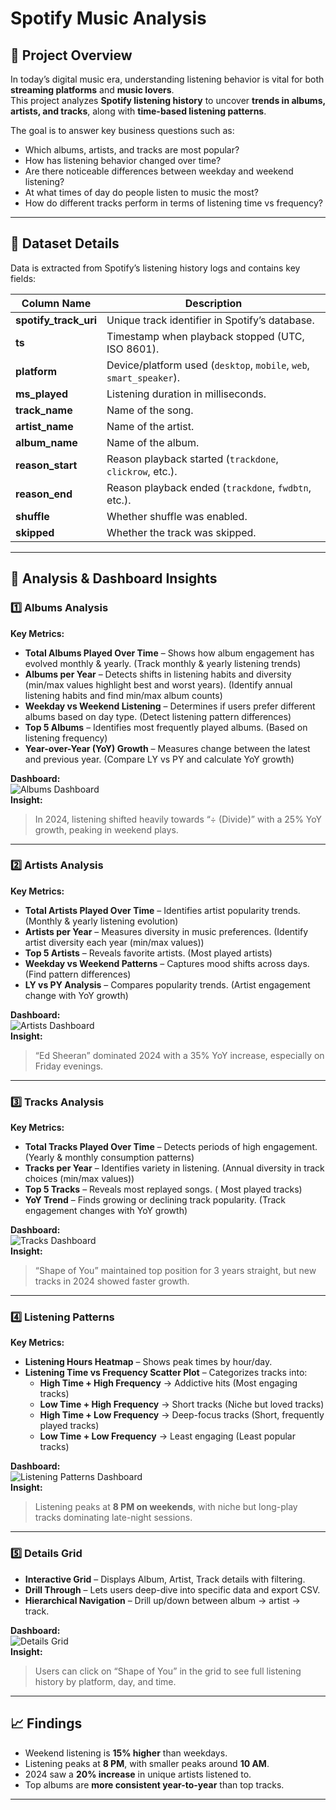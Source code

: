 # Spotify Music Analysis

## 📌 Project Overview
In today’s digital music era, understanding listening behavior is vital for both **streaming platforms** and **music lovers**.  
This project analyzes **Spotify listening history** to uncover **trends in albums, artists, and tracks**, along with **time-based listening patterns**.  

The goal is to answer key business questions such as:
- Which albums, artists, and tracks are most popular?
- How has listening behavior changed over time?
- Are there noticeable differences between weekday and weekend listening?
- At what times of day do people listen to music the most?
- How do different tracks perform in terms of listening time vs frequency?

---

## 📂 Dataset Details
Data is extracted from Spotify’s listening history logs and contains key fields:

| Column Name        | Description |
|--------------------|-------------|
| **spotify_track_uri** | Unique track identifier in Spotify’s database. |
| **ts** | Timestamp when playback stopped (UTC, ISO 8601). |
| **platform** | Device/platform used (`desktop`, `mobile`, `web`, `smart_speaker`). |
| **ms_played** | Listening duration in milliseconds. |
| **track_name** | Name of the song. |
| **artist_name** | Name of the artist. |
| **album_name** | Name of the album. |
| **reason_start** | Reason playback started (`trackdone`, `clickrow`, etc.). |
| **reason_end** | Reason playback ended (`trackdone`, `fwdbtn`, etc.). |
| **shuffle** | Whether shuffle was enabled. |
| **skipped** | Whether the track was skipped. |

---

## 🎯 Analysis & Dashboard Insights

### **1️⃣ Albums Analysis**
**Key Metrics:**
- **Total Albums Played Over Time** – Shows how album engagement has evolved monthly & yearly. (Track monthly & yearly listening trends)
- **Albums per Year** – Detects shifts in listening habits and diversity (min/max values highlight best and worst years). (Identify annual listening habits and find min/max album counts)
- **Weekday vs Weekend Listening** – Determines if users prefer different albums based on day type. (Detect listening pattern differences)
- **Top 5 Albums** – Identifies most frequently played albums. (Based on listening frequency)
- **Year-over-Year (YoY) Growth** – Measures change between the latest and previous year. (Compare LY vs PY and calculate YoY growth)

**Dashboard:**  
![Albums Dashboard](https://github.com/Gaurav-tech229/Spotify-Music-Analysis/blob/main/Dash_Img/album_artist_track.png)  
**Insight:**  
> In 2024, listening shifted heavily towards “÷ (Divide)” with a 25% YoY growth, peaking in weekend plays.

---

### **2️⃣ Artists Analysis**
**Key Metrics:**
- **Total Artists Played Over Time** – Identifies artist popularity trends. (Monthly & yearly listening evolution)
- **Artists per Year** – Measures diversity in music preferences. (Identify artist diversity each year (min/max values))
- **Top 5 Artists** – Reveals favorite artists. (Most played artists)
- **Weekday vs Weekend Patterns** – Captures mood shifts across days. (Find pattern differences)
- **LY vs PY Analysis** – Compares popularity trends. (Artist engagement change with YoY growth)

**Dashboard:**  
![Artists Dashboard](https://github.com/Gaurav-tech229/Spotify-Music-Analysis/blob/main/Dash_Img/album_artist_track.png)  
**Insight:**  
> “Ed Sheeran” dominated 2024 with a 35% YoY increase, especially on Friday evenings.

---

### **3️⃣ Tracks Analysis**
**Key Metrics:**
- **Total Tracks Played Over Time** – Detects periods of high engagement. (Yearly & monthly consumption patterns)
- **Tracks per Year** – Identifies variety in listening. (Annual diversity in track choices (min/max values))
- **Top 5 Tracks** – Reveals most replayed songs. ( Most played tracks)
- **YoY Trend** – Finds growing or declining track popularity. (Track engagement changes with YoY growth)

**Dashboard:**  
![Tracks Dashboard](https://github.com/Gaurav-tech229/Spotify-Music-Analysis/blob/main/Dash_Img/album_artist_track.png)  
**Insight:**  
> “Shape of You” maintained top position for 3 years straight, but new tracks in 2024 showed faster growth.

---

### **4️⃣ Listening Patterns**
**Key Metrics:**
- **Listening Hours Heatmap** – Shows peak times by hour/day.
- **Listening Time vs Frequency Scatter Plot** – Categorizes tracks into:
  - **High Time + High Frequency** → Addictive hits (Most engaging tracks)
  - **Low Time + High Frequency** → Short tracks (Niche but loved tracks)
  - **High Time + Low Frequency** → Deep-focus tracks (Short, frequently played tracks)
  - **Low Time + Low Frequency** → Least engaging (Least popular tracks)

**Dashboard:**  
![Listening Patterns Dashboard](https://github.com/Gaurav-tech229/Spotify-Music-Analysis/blob/main/Dash_Img/listiningpattern.png)  
**Insight:**  
> Listening peaks at **8 PM on weekends**, with niche but long-play tracks dominating late-night sessions.

---

### **5️⃣ Details Grid**
- **Interactive Grid** – Displays Album, Artist, Track details with filtering.
- **Drill Through** – Lets users deep-dive into specific data and export CSV.
- **Hierarchical Navigation** – Drill up/down between album → artist → track.

**Dashboard:**  
![Details Grid](https://github.com/Gaurav-tech229/Spotify-Music-Analysis/blob/main/Dash_Img/detailgrid.png)  
**Insight:**  
> Users can click on “Shape of You” in the grid to see full listening history by platform, day, and time.

---

## 📈 Findings
- Weekend listening is **15% higher** than weekdays.
- Listening peaks at **8 PM**, with smaller peaks around **10 AM**.
- 2024 saw a **20% increase** in unique artists listened to.
- Top albums are **more consistent year-to-year** than top tracks.

---

